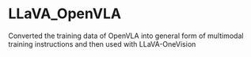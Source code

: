 # LLaVA_OpenVLA
Converted the training data of OpenVLA  into general form of multimodal training instructions and then used with LLaVA-OneVision
